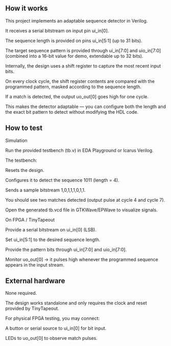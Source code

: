 <!---

This file is used to generate your project datasheet. Please fill in the information below and delete any unused
sections.

You can also include images in this folder and reference them in the markdown. Each image must be less than
512 kb in size, and the combined size of all images must be less than 1 MB.
-->

## How it works

This project implements an adaptable sequence detector in Verilog.

It receives a serial bitstream on input pin ui_in[0].

The sequence length is provided on pins ui_in[5:1] (up to 31 bits).

The target sequence pattern is provided through ui_in[7:0] and uio_in[7:0] (combined into a 16-bit value for demo, extendable up to 32 bits).

Internally, the design uses a shift register to capture the most recent input bits.

On every clock cycle, the shift register contents are compared with the programmed pattern, masked according to the sequence length.

If a match is detected, the output uo_out[0] goes high for one cycle.

This makes the detector adaptable — you can configure both the length and the exact bit pattern to detect without modifying the HDL code.

## How to test

Simulation

Run the provided testbench (tb.v) in EDA Playground or Icarus Verilog.

The testbench:

Resets the design.

Configures it to detect the sequence 1011 (length = 4).

Sends a sample bitstream 1,0,1,1,1,0,1,1.

You should see two matches detected (output pulse at cycle 4 and cycle 7).

Open the generated tb.vcd file in GTKWave/EPWave to visualize signals.

On FPGA / TinyTapeout

Provide a serial bitstream on ui_in[0] (LSB).

Set ui_in[5:1] to the desired sequence length.

Provide the pattern bits through ui_in[7:0] and uio_in[7:0].

Monitor uo_out[0] → it pulses high whenever the programmed sequence appears in the input stream.

## External hardware

None required.

The design works standalone and only requires the clock and reset provided by TinyTapeout.

For physical FPGA testing, you may connect:

A button or serial source to ui_in[0] for bit input.

LEDs to uo_out[0] to observe match pulses.
